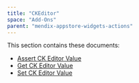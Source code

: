 ```yaml
---
title: "CKEditor"
space: "Add-Ons"
parent: "mendix-appstore-widgets-actions"
---
```


This section contains these documents:

* [Assert CK Editor Value](assert-ckeditor-value)
* [Get CK Editor Value](get-ckeditor-value)
* [Set CK Editor Value](set-ckeditor-value)
